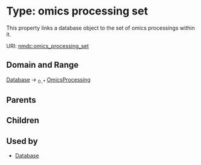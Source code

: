 
# Type: omics processing set


This property links a database object to the set of omics processings within it.

URI: [nmdc:omics_processing_set](https://microbiomedata/meta/omics_processing_set)


## Domain and Range

[Database](Database.md) ->  <sub>0..*</sub> [OmicsProcessing](OmicsProcessing.md)

## Parents


## Children


## Used by

 * [Database](Database.md)
